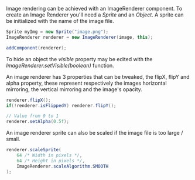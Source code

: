 Image rendering can be achieved with an ImageRenderer component.
To create an Image Renderer you'll need a _Sprite_ and an _Object_.
A sprite can be initialized with the name of the image file.

```java
Sprite myImg = new Sprite("image.png");
ImageRenderer renderer = new ImageRenderer(image, this);

addComponent(renderer);
```

To hide an object the _visible_ property may be edited with the _ImageRenderer.setVisible(boolean)_ function.

An image renderer has 3 properties that can be tweaked, the flipX, flipY and alpha property, these represent respectively the images horizontal mirroring, the vertical mirroring and the image's opacity.

```java
renderer.flipX();
if(!renderer.isFlippedY) renderer.flipY();

// Value from 0 to 1
renderer.setAlpha(0.5f);
```

An image renderer sprite can also be scaled if the image file is too large / small.

```java
renderer.scaleSprite(
	64 /* Width in pixels */, 
	64 /* Height in pixels */, 
	ImageRenderer.scaleAlgorithm.SMOOTH
);
```
